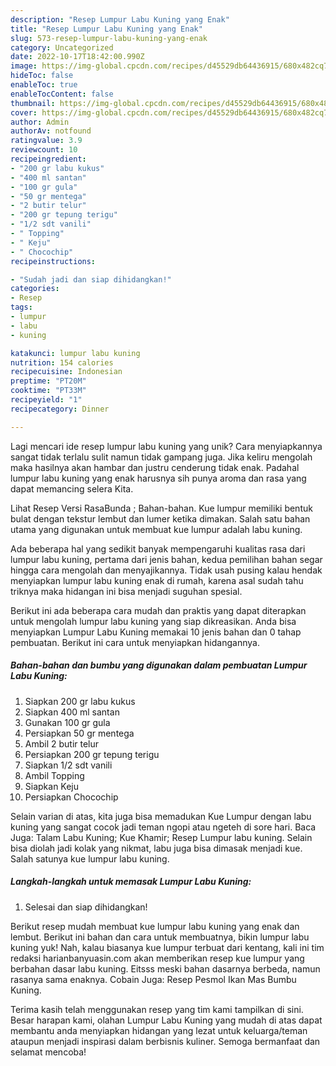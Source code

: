 ```yaml
---
description: "Resep Lumpur Labu Kuning yang Enak"
title: "Resep Lumpur Labu Kuning yang Enak"
slug: 573-resep-lumpur-labu-kuning-yang-enak
category: Uncategorized
date: 2022-10-17T18:42:00.990Z
image: https://img-global.cpcdn.com/recipes/d45529db64436915/680x482cq70/lumpur-labu-kuning-foto-resep-utama.jpg
hideToc: false
enableToc: true
enableTocContent: false
thumbnail: https://img-global.cpcdn.com/recipes/d45529db64436915/680x482cq70/lumpur-labu-kuning-foto-resep-utama.jpg
cover: https://img-global.cpcdn.com/recipes/d45529db64436915/680x482cq70/lumpur-labu-kuning-foto-resep-utama.jpg
author: Admin
authorAv: notfound
ratingvalue: 3.9
reviewcount: 10
recipeingredient:
- "200 gr labu kukus"
- "400 ml santan"
- "100 gr gula"
- "50 gr mentega"
- "2 butir telur"
- "200 gr tepung terigu"
- "1/2 sdt vanili"
- " Topping"
- " Keju"
- " Chocochip"
recipeinstructions:

- "Sudah jadi dan siap dihidangkan!"
categories:
- Resep
tags:
- lumpur
- labu
- kuning

katakunci: lumpur labu kuning 
nutrition: 154 calories
recipecuisine: Indonesian
preptime: "PT20M"
cooktime: "PT33M"
recipeyield: "1"
recipecategory: Dinner

---
```





Lagi mencari ide resep lumpur labu kuning yang unik? Cara menyiapkannya sangat tidak terlalu sulit namun tidak gampang juga. Jika keliru mengolah maka hasilnya akan hambar dan justru cenderung tidak enak. Padahal lumpur labu kuning yang enak harusnya sih punya aroma dan rasa yang dapat memancing selera Kita.





Lihat Resep Versi RasaBunda ; Bahan-bahan. Kue lumpur memiliki bentuk bulat dengan tekstur lembut dan lumer ketika dimakan. Salah satu bahan utama yang digunakan untuk membuat kue lumpur adalah labu kuning.

Ada beberapa hal yang sedikit banyak mempengaruhi kualitas rasa dari lumpur labu kuning, pertama dari jenis bahan, kedua pemilihan bahan segar hingga cara mengolah dan menyajikannya. Tidak usah pusing kalau hendak menyiapkan lumpur labu kuning enak di rumah, karena asal sudah tahu triknya maka hidangan ini bisa menjadi suguhan spesial.






Berikut ini ada beberapa cara mudah dan praktis yang dapat diterapkan untuk mengolah lumpur labu kuning yang siap dikreasikan. Anda bisa menyiapkan Lumpur Labu Kuning memakai 10 jenis bahan dan 0 tahap pembuatan. Berikut ini cara untuk menyiapkan hidangannya.

<!--inarticleads1-->

##### Bahan-bahan dan bumbu yang digunakan dalam pembuatan Lumpur Labu Kuning:

1. Siapkan 200 gr labu kukus
1. Siapkan 400 ml santan
1. Gunakan 100 gr gula
1. Persiapkan 50 gr mentega
1. Ambil 2 butir telur
1. Persiapkan 200 gr tepung terigu
1. Siapkan 1/2 sdt vanili
1. Ambil  Topping
1. Siapkan  Keju
1. Persiapkan  Chocochip


Selain varian di atas, kita juga bisa memadukan Kue Lumpur dengan labu kuning yang sangat cocok jadi teman ngopi atau ngeteh di sore hari. Baca Juga: Talam Labu Kuning; Kue Khamir; Resep Lumpur labu kuning. Selain bisa diolah jadi kolak yang nikmat, labu juga bisa dimasak menjadi kue. Salah satunya kue lumpur labu kuning. 

<!--inarticleads2-->

##### Langkah-langkah untuk memasak Lumpur Labu Kuning:


1. Selesai dan siap dihidangkan!

Berikut resep mudah membuat kue lumpur labu kuning yang enak dan lembut. Berikut ini bahan dan cara untuk membuatnya, bikin lumpur labu kuning yuk! Nah, kalau biasanya kue lumpur terbuat dari kentang, kali ini tim redaksi harianbanyuasin.com akan memberikan resep kue lumpur yang berbahan dasar labu kuning. Eitsss meski bahan dasarnya berbeda, namun rasanya sama enaknya. Cobain Juga: Resep Pesmol Ikan Mas Bumbu Kuning. 

Terima kasih telah menggunakan resep yang tim kami tampilkan di sini. Besar harapan kami, olahan Lumpur Labu Kuning yang mudah di atas dapat membantu anda menyiapkan hidangan yang lezat untuk keluarga/teman ataupun menjadi inspirasi dalam berbisnis kuliner. Semoga bermanfaat dan selamat mencoba!
